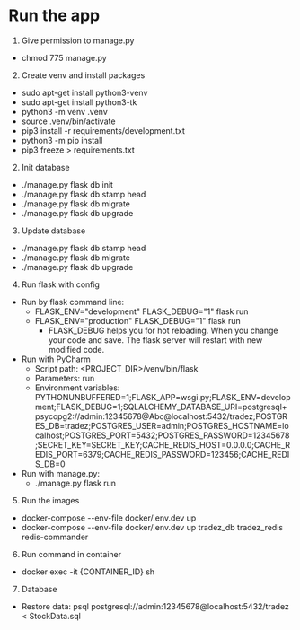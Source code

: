 # Run the app
1. Give permission to manage.py
- chmod 775 manage.py
2. Create venv and install packages
- sudo apt-get install python3-venv
- sudo apt-get install python3-tk
- python3 -m venv .venv
- source .venv/bin/activate
- pip3 install -r requirements/development.txt
- python3 -m pip install <package>
- pip3 freeze > requirements.txt
2. Init database
- ./manage.py flask db init
- ./manage.py flask db stamp head
- ./manage.py flask db migrate
- ./manage.py flask db upgrade
3. Update database
- ./manage.py flask db stamp head
- ./manage.py flask db migrate
- ./manage.py flask db upgrade
4. Run flask with config
- Run by flask command line: 
  - FLASK_ENV="development" FLASK_DEBUG="1" flask run
  - FLASK_ENV="production" FLASK_DEBUG="1" flask run
    - FLASK_DEBUG helps you for hot reloading. When you change your code and save. The flask server will restart with new modified code.
- Run with PyCharm
  - Script path: <PROJECT_DIR>/venv/bin/flask
  - Parameters: run
  - Environment variables: PYTHONUNBUFFERED=1;FLASK_APP=wsgi.py;FLASK_ENV=development;FLASK_DEBUG=1;SQLALCHEMY_DATABASE_URI=postgresql+psycopg2://admin:12345678@Abc@localhost:5432/tradez;POSTGRES_DB=tradez;POSTGRES_USER=admin;POSTGRES_HOSTNAME=localhost;POSTGRES_PORT=5432;POSTGRES_PASSWORD=12345678;SECRET_KEY=SECRET_KEY;CACHE_REDIS_HOST=0.0.0.0;CACHE_REDIS_PORT=6379;CACHE_REDIS_PASSWORD=123456;CACHE_REDIS_DB=0
- Run with manage.py: 
  - ./manage.py flask run
5. Run the images
- docker-compose --env-file docker/.env.dev up
- docker-compose --env-file docker/.env.dev up tradez_db tradez_redis redis-commander
6. Run command in container 
- docker exec -it {CONTAINER_ID} sh
7. Database
- Restore data: psql postgresql://admin:12345678@localhost:5432/tradez < StockData.sql